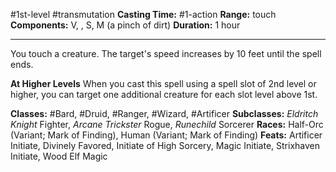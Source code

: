 #1st-level #transmutation
**Casting Time:** #1-action
**Range:** touch
**Components:** V, , S, M (a pinch of dirt)
**Duration:** 1 hour

---

You touch a creature. The target's speed increases by 10 feet until the spell ends.

**At Higher Levels**
When you cast this spell using a spell slot of 2nd level or higher, you can target one additional creature for each slot level above 1st.

**Classes:** #Bard, #Druid, #Ranger, #Wizard, #Artificer
**Subclasses:** *Eldritch Knight* Fighter, *Arcane Trickster* Rogue, *Runechild* Sorcerer
**Races:** Half-Orc (Variant; Mark of Finding), Human (Variant; Mark of Finding)
**Feats:** Artificer Initiate, Divinely Favored, Initiate of High Sorcery, Magic Initiate, Strixhaven Initiate, Wood Elf Magic
